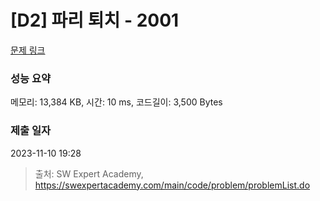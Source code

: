 # [D2] 파리 퇴치 - 2001 

[문제 링크](https://swexpertacademy.com/main/code/problem/problemDetail.do?contestProbId=AV5PzOCKAigDFAUq) 

### 성능 요약

메모리: 13,384 KB, 시간: 10 ms, 코드길이: 3,500 Bytes

### 제출 일자

2023-11-10 19:28



> 출처: SW Expert Academy, https://swexpertacademy.com/main/code/problem/problemList.do